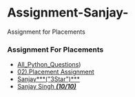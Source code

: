 # Assignment-Sanjay-
Assignment for Placements 


### Assignment For Placements
- [All_Python_Questions]((https://github.com/Dr-Sanjay/Assignment_Sanjay/tree/main/01)(-PPT)))
- [02).Placement Assignment](https://github.com/Dr-Sanjay/Assignment_Sanjay/tree/main/PPT)
- [Sanjay***("3Star")***]("Sanajy")
- [Sanjay Singh ***(10/10)***]()
